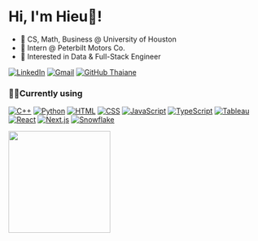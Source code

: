 # Hi, I'm Hieu👋!
- :paw_prints: CS, Math, Business @ University of Houston
- :truck: Intern @ Peterbilt Motors Co.
- :thinking: Interested in Data & Full-Stack Engineer<br>

[![LinkedIn](https://custom-icon-badges.demolab.com/badge/LinkedIn-0A66C2?logo=linkedin-white&logoColor=fff)](https://www.linkedin.com/in/hbui0107/)
[![Gmail](https://img.shields.io/badge/Gmail-D14836?logo=gmail&logoColor=white)](mailto:hieubui0107@gmail.com)
[![GitHub Thaiane](https://img.shields.io/github/followers/hieubui07?label=follow&style=social)](https://github.com/hieubui07)
### 👨‍💻Currently using
[![C++](https://img.shields.io/badge/C++-%2300599C.svg?logo=c%2B%2B&logoColor=white)](#) [![Python](https://img.shields.io/badge/Python-3776AB?logo=python&logoColor=fff)](#) [![HTML](https://img.shields.io/badge/HTML-%23E34F26.svg?logo=html5&logoColor=white)](#) [![CSS](https://img.shields.io/badge/CSS-639?logo=css&logoColor=fff)](#) [![JavaScript](https://img.shields.io/badge/JavaScript-F7DF1E?logo=javascript&logoColor=000)](#) [![TypeScript](https://img.shields.io/badge/TypeScript-3178C6?logo=typescript&logoColor=fff)](#)	[![Tableau](https://custom-icon-badges.demolab.com/badge/Tableau-0176D3?logo=tableau&logoColor=fff)](#) [![React](https://img.shields.io/badge/React-%2320232a.svg?logo=react&logoColor=%2361DAFB)](#) [![Next.js](https://img.shields.io/badge/Next.js-black?logo=next.js&logoColor=white)](#) [![Snowflake](https://img.shields.io/badge/Snowflake-29B5E8?logo=snowflake&logoColor=fff)](#)<br>

<a href="https://github.com/hieubui07/convoychat">
  <img height=200 align="center" src="https://github-readme-stats.vercel.app/api/top-langs/?username=hieubui07&layout=compact" />
</a>
